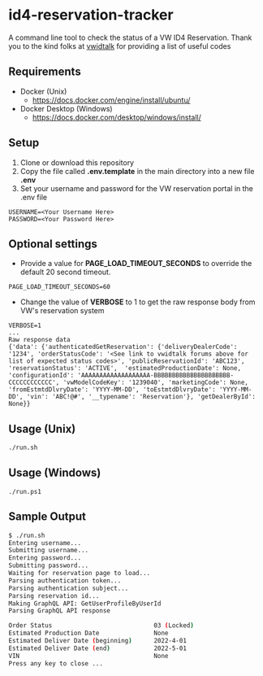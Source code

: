 # id4-reservation-tracker
A command line tool to check the status of a VW ID4 Reservation. Thank you to the kind folks at [vwidtalk](https://www.vwidtalk.com/threads/production-order-status-codes-find-what-is-happening-with-my-order.3292/) for providing a list of useful codes

## Requirements
- Docker (Unix)
  - https://docs.docker.com/engine/install/ubuntu/
- Docker Desktop (Windows) 
  - https://docs.docker.com/desktop/windows/install/

## Setup
1. Clone or download this repository
2. Copy the file called **.env.template** in the main directory into a new file **.env**
3. Set your username and password for the VW reservation portal in the .env file
```
USERNAME=<Your Username Here>
PASSWORD=<Your Password Here>
```

## Optional settings
  - Provide a value for **PAGE_LOAD_TIMEOUT_SECONDS** to override the default 20 second timeout.
  ```
  PAGE_LOAD_TIMEOUT_SECONDS=60
  ```
  - Change the value of **VERBOSE** to 1 to get the raw response body from VW's reservation system
  ```
  VERBOSE=1
  ...
  Raw response data
  {'data': {'authenticatedGetReservation': {'deliveryDealerCode': '1234', 'orderStatusCode': '<See link to vwidtalk forums above for list of expected status codes>', 'publicReservationId': 'ABC123', 'reservationStatus': 'ACTIVE',  'estimatedProductionDate': None, 'configurationId': 'AAAAAAAAAAAAAAAAAAA-BBBBBBBBBBBBBBBBBBBBB-CCCCCCCCCCCC', 'vwModelCodeKey': '1239040', 'marketingCode': None, 'fromEstmtdDlvryDate': 'YYYY-MM-DD', 'toEstmtdDlvryDate': 'YYYY-MM-DD', 'vin': 'ABC!@#', '__typename': 'Reservation'}, 'getDealerById': None}}
  ```

## Usage (Unix)

```bash
./run.sh
```

## Usage (Windows)
```
./run.ps1
```

## Sample Output

```bash
$ ./run.sh
Entering username...
Submitting username...
Entering password...
Submitting password...
Waiting for reservation page to load...
Parsing authentication token...
Parsing authentication subject...
Parsing reservation id...
Making GraphQL API: GetUserProfileByUserId
Parsing GraphQL API response

Order Status                            03 (Locked)
Estimated Production Date               None
Estimated Deliver Date (beginning)      2022-4-01
Estimated Deliver Date (end)            2022-5-01
VIN                                     None
Press any key to close ...
```
